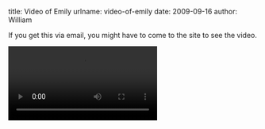 title: Video of Emily
urlname: video-of-emily
date: 2009-09-16
author: William

If you get this via email, you might have to come to the site to see the video.

<video controls preload="metadata"><source src="{static}/images/2009-09-16-emily.mp4"></video>
